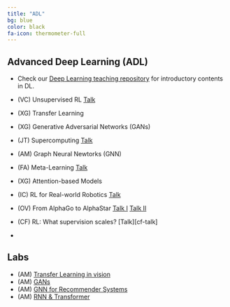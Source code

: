 ```yaml
---
title: "ADL"
bg: blue
color: black
fa-icon: thermometer-full
---
```


## Advanced Deep Learning (ADL)
* Check our [Deep Learning teaching repository](https://github.com/telecombcn-dl/lectures-all) for introductory contents in DL.


* (VC) Unsupervised RL [Talk][vc-talk]
* (XG) Transfer Learning
* (XG) Generative Adversarial Networks (GANs)
* (JT) Supercomputing [Talk][jt-talk]
* (AM) Graph Neural Newtorks (GNN)
* (FA) Meta-Learning [Talk][fa-talk]
* (XG) Attention-based Models
* (IC) RL for Real-world Robotics [Talk][ic-talk]
* (OV) From AlphaGo to AlphaStar [Talk I][ov-talk1] [Talk II][ov-talk2]
* (CF) RL: What supervision scales? [Talk][cf-talk]
* 

## Labs
* (AM) [Transfer Learning in vision][tfl-lab]
* (AM) [GANs][gan-lab]
* (AM) [GNN for Recommender Systems][gnn-lab]
* (AM) [RNN & Transformer][rnn-lab]

[vc-talk]: https://youtu.be/rZRNHJ_15Bo
[jt-talk]: https://youtu.be/h9VOi39MtKc
[fa-talk]: https://youtu.be/s4NxGoK3Fzs
[ic-talk]: https://youtu.be/AHgkmzdmvZE
[ov-talk1]: https://youtu.be/IjZLZSZxvIs
[ov-talk2]: https://youtu.be/2qyUFBSHYIc
[cf-talk1]: https://youtu.be/47vzPmOLdps

[tfl-lab]: https://github.com/telecombcn-dl/drl-2020/blob/gh-pages/labs/arap_2020_lab03_transfer_todo.ipynb
[gan-lab]: https://github.com/telecombcn-dl/drl-2020/blob/gh-pages/labs/arap_2020_04_gan_todo.ipynb
[gnn-lab]: https://github.com/telecombcn-dl/drl-2020/blob/gh-pages/labs/arap_2020_lab_5_gcn_todo.ipynb
[rnn-lab]: https://github.com/telecombcn-dl/drl-2020/blob/gh-pages/labs/arap_2020_06_lm_todo.ipynb
